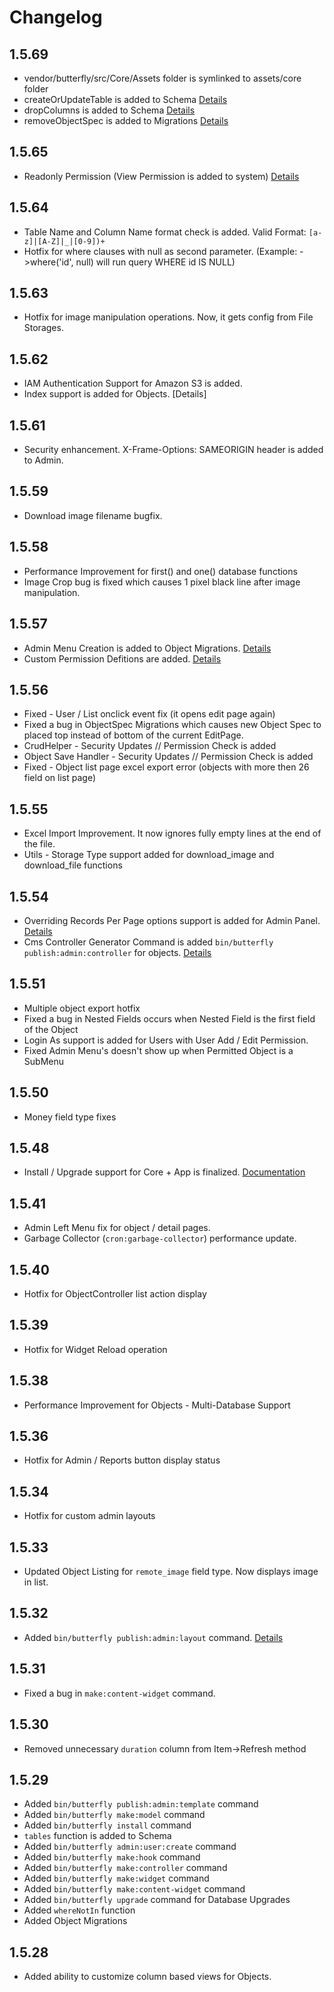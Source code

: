 # Changelog

## 1.5.69

- vendor/butterfly/src/Core/Assets folder is symlinked to assets/core folder
- createOrUpdateTable is added to Schema [Details](https://thebutterfly.io/docs/#/database?id=createorupdatetable)
- dropColumns is added to Schema [Details](https://thebutterfly.io/docs/#/database?id=dropcolumns)
- removeObjectSpec is added to Migrations [Details](https://thebutterfly.io/docs/#/migrations?id=removing-object-specs)

## 1.5.65

- Readonly Permission (View Permission is added to system) [Details](https://thebutterfly.io/docs/#/objects?id=generic-permissions)

## 1.5.64

- Table Name and Column Name format check is added. Valid Format: `[a-z]|[A-Z]|_|[0-9])+`
- Hotfix for where clauses with null as second parameter. (Example: ->where('id', null) will run query WHERE id IS NULL)

## 1.5.63

- Hotfix for image manipulation operations. Now, it gets config from File Storages.

## 1.5.62

- IAM Authentication Support for Amazon S3 is added.
- Index support is added for Objects. [Details] 

## 1.5.61

- Security enhancement. X-Frame-Options: SAMEORIGIN header is added to Admin.

## 1.5.59

- Download image filename bugfix.

## 1.5.58

- Performance Improvement for first() and one() database functions
- Image Crop bug is fixed which causes 1 pixel black line after image manipulation. 

## 1.5.57

- Admin Menu Creation is added to Object Migrations. [Details](https://thebutterfly.io/docs/#/migrations?id=creating-admin-menus-for-objects)
- Custom Permission Defitions are added. [Details](https://thebutterfly.io/docs/#/objects?id=custom-permissions)

## 1.5.56

- Fixed - User / List onclick event fix (it opens edit page again)
- Fixed a bug in ObjectSpec Migrations which causes new Object Spec to placed top instead of bottom of the current EditPage.
- CrudHelper - Security Updates // Permission Check is added
- Object Save Handler - Security Updates // Permission Check is added
- Fixed - Object list page excel export error (objects with more then 26 field on list page)

## 1.5.55

- Excel Import Improvement. It now ignores fully empty lines at the end of the file.
- Utils - Storage Type support added for download_image and download_file functions

## 1.5.54

- Overriding Records Per Page options support is added for Admin Panel. [Details](https://thebutterfly.io/docs/#/adminpanel?id=limit-per-page-options)
- Cms Controller Generator Command is added `bin/butterfly publish:admin:controller` for objects. [Details](https://thebutterfly.io/docs/#/adminpanel?id=list-add-edit-actions)

## 1.5.51

- Multiple object export hotfix
- Fixed a bug in Nested Fields occurs when Nested Field is the first field of the Object
- Login As support is added for Users with User Add / Edit Permission.
- Fixed Admin Menu's doesn't show up when Permitted Object is a SubMenu

## 1.5.50

- Money field type fixes

## 1.5.48

- Install / Upgrade support for Core + App is finalized. [Documentation](https://thebutterfly.io/docs/#/migrations)

## 1.5.41

- Admin Left Menu fix for object / detail pages.
- Garbage Collector (`cron:garbage-collector`) performance update.

## 1.5.40

- Hotfix for ObjectController list action display

## 1.5.39
   
- Hotfix for Widget Reload operation

## 1.5.38

- Performance Improvement for Objects - Multi-Database Support

## 1.5.36

- Hotfix for Admin / Reports button display status

## 1.5.34

- Hotfix for custom admin layouts 

## 1.5.33 

- Updated Object Listing for `remote_image` field type. Now displays image in list. 

## 1.5.32

- Added `bin/butterfly publish:admin:layout` command. [Details](https://thebutterfly.io/docs/#/adminpanel?id=layout)

## 1.5.31

- Fixed a bug in `make:content-widget` command.

## 1.5.30

- Removed unnecessary `duration` column from Item->Refresh method

## 1.5.29

- Added `bin/butterfly publish:admin:template` command
- Added `bin/butterfly make:model` command
- Added `bin/butterfly install` command
- `tables` function is added to Schema
- Added `bin/butterfly admin:user:create` command
- Added `bin/butterfly make:hook` command
- Added `bin/butterfly make:controller` command
- Added `bin/butterfly make:widget` command
- Added `bin/butterfly make:content-widget` command
- Added `bin/butterfly upgrade` command for Database Upgrades
- Added `whereNotIn` function 
- Added Object Migrations

## 1.5.28

- Added ability to customize column based views for Objects.